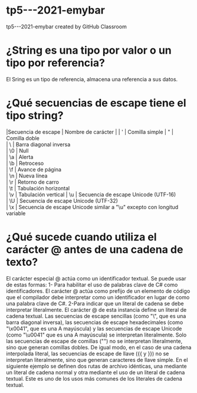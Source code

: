 # tp5---2021-emybar
tp5---2021-emybar created by GitHub Classroom

# ¿String es una tipo por valor o un tipo por referencia?
El Sring es un tipo de referencia, almacena una referencia a sus datos.

# ¿Qué secuencias de escape tiene el tipo string?
|Secuencia de escape      |	Nombre de carácter 	|
|          \' 	       |    Comilla simple 
|          \" 	       |   Comilla doble 	
|          \\ 	      |    Barra diagonal inversa 	
|          \0 	      |    Null 	
|         \a 	      |   Alerta 	
|         \b 	      |    Retroceso 	
|          \f 	       |   Avance de página 	
|         \n 	      |    Nueva línea 	
|         \r 	       |   Retorno de carro 	
|         \t 	      |    Tabulación horizontal 	
|         \v 	       |   Tabulación vertical 
|         \u 	       |   Secuencia de escape Unicode (UTF-16) 	
|         \U 	       |   Secuencia de escape Unicode (UTF-32) 	
|          \x 	       |   Secuencia de escape Unicode similar a "\u" excepto con longitud variable 	


# ¿Qué sucede cuando utiliza el carácter @ antes de una cadena de texto?
El carácter especial @ actúa como un identificador textual. Se puede usar de estas formas:
1- Para habilitar el uso de palabras clave de C# como identificadores. El carácter @ actúa como prefijo de un elemento de código que el compilador debe interpretar como un identificador en lugar de como una palabra clave de C#.
2-Para indicar que un literal de cadena se debe interpretar literalmente. El carácter @ de esta instancia define un literal de cadena textual. Las secuencias de escape sencillas (como "\\", que es una barra diagonal inversa), las secuencias de escape hexadecimales (como "\x0041", que es una A mayúscula) y las secuencias de escape Unicode (como "\u0041" que es una A mayúscula) se interpretan literalmente. Solo las secuencias de escape de comillas ("") no se interpretan literalmente, sino que generan comillas dobles. De igual modo, en el caso de una cadena interpolada literal, las secuencias de escape de llave ({{ y }}) no se interpretan literalmente, sino que generan caracteres de llave simple. En el siguiente ejemplo se definen dos rutas de archivo idénticas, una mediante un literal de cadena normal y otra mediante el uso de un literal de cadena textual. Este es uno de los usos más comunes de los literales de cadena textual.
